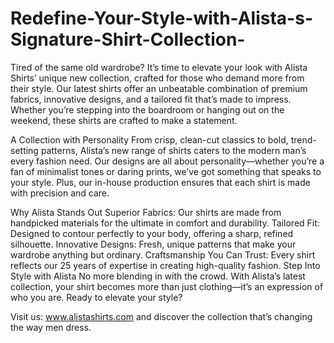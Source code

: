 # Redefine-Your-Style-with-Alista-s-Signature-Shirt-Collection-
Tired of the same old wardrobe? It’s time to elevate your look with Alista Shirts’ unique new collection, crafted for those who demand more from their style. Our latest shirts offer an unbeatable combination of premium fabrics, innovative designs, and a tailored fit that’s made to impress. Whether you’re stepping into the boardroom or hanging out on the weekend, these shirts are crafted to make a statement.

A Collection with Personality
From crisp, clean-cut classics to bold, trend-setting patterns, Alista’s new range of shirts caters to the modern man’s every fashion need. Our designs are all about personality—whether you’re a fan of minimalist tones or daring prints, we’ve got something that speaks to your style. Plus, our in-house production ensures that each shirt is made with precision and care.

Why Alista Stands Out
Superior Fabrics: Our shirts are made from handpicked materials for the ultimate in comfort and durability.
Tailored Fit: Designed to contour perfectly to your body, offering a sharp, refined silhouette.
Innovative Designs: Fresh, unique patterns that make your wardrobe anything but ordinary.
Craftsmanship You Can Trust: Every shirt reflects our 25 years of expertise in creating high-quality fashion.
Step Into Style with Alista
No more blending in with the crowd. With Alista’s latest collection, your shirt becomes more than just clothing—it’s an expression of who you are. Ready to elevate your style?

Visit us: www.alistashirts.com and discover the collection that’s changing the way men dress.
